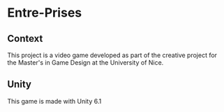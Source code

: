 # Entre-Prises
## Context
This project is a video game developed as part of the creative project for the Master's in Game Design at the University of Nice.

## Unity
This game is made with Unity 6.1
